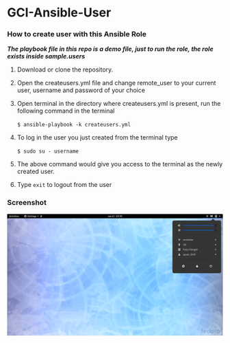 # GCI-Ansible-User
### How to create user with this Ansible Role

___The playbook file in this repo is a demo file, just to run the role, the role exists inside sample.users___

1. Download or clone the repository.

2. Open the createusers.yml file and change remote_user to your current user, username and password of your choice


4. Open terminal in the directory where createusers.yml is present, run the following command in the terminal
    
    `$ ansible-playbook -k createusers.yml`
    
5. To log in the user you just created from the terminal type
    
    `$ sudo su - username`
 
6. The above command would give you access to the terminal as the newly created user.

7. Type `exit` to logout from the user     

### Screenshot

![alt text](https://github.com/Ayush19-01/GCI-Ansible-User/blob/master/Screenshot%20from%202020-01-11%2019-35-57.png)
